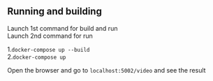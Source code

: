 ## Running  and building

Launch 1st command for build and run  
Launch 2nd command for run  

1.`docker-compose up --build`  
2.`docker-compose up`  

Open the browser and go to `localhost:5002/video` and see the result  

